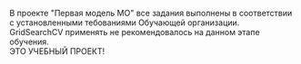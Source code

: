 В проекте "Первая модель МО" все задания выполнены в соответствии с установленными тебованиями Обучающей организации. \
GridSearchCV применять не рекомендовалось на данном этапе обучения. \
ЭТО УЧЕБНЫЙ ПРОЕКТ!
